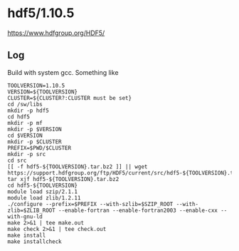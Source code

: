 hdf5/1.10.5
====================

<https://www.hdfgroup.org/HDF5/>

Log
---

Build with system gcc.  Something like

    TOOLVERSION=1.10.5
    VERSION=${TOOLVERSION}
    CLUSTER=${CLUSTER?:CLUSTER must be set}
    cd /sw/libs
    mkdir -p hdf5
    cd hdf5
    mkdir -p mf
    mkdir -p $VERSION
    cd $VERSION
    mkdir -p $CLUSTER
    PREFIX=$PWD/$CLUSTER
    mkdir -p src
    cd src
    [[ -f hdf5-${TOOLVERSION}.tar.bz2 ]] || wget https://support.hdfgroup.org/ftp/HDF5/current/src/hdf5-${TOOLVERSION}.tar.bz2
    tar xjf hdf5-${TOOLVERSION}.tar.bz2 
    cd hdf5-${TOOLVERSION}
    module load szip/2.1.1
    module load zlib/1.2.11
    ./configure --prefix=$PREFIX --with-szlib=$SZIP_ROOT --with-zlib=$ZLIB_ROOT --enable-fortran --enable-fortran2003 --enable-cxx --with-gnu-ld
    make 2>&1 | tee make.out
    make check 2>&1 | tee check.out
    make install
    make installcheck
